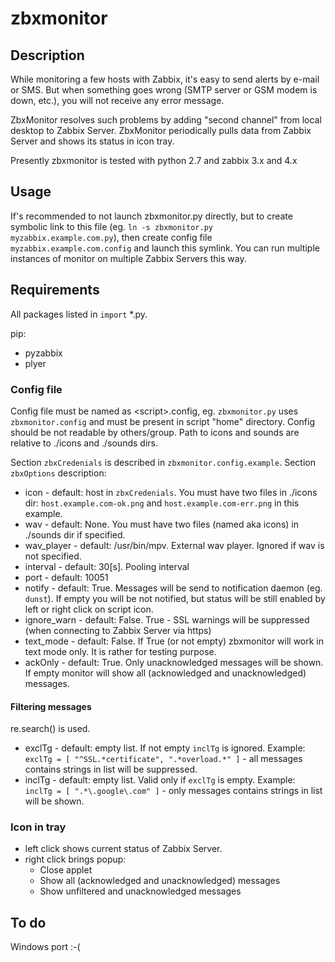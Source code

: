 # zbxmonitor

## Description
While monitoring a few hosts with Zabbix, it's easy to send alerts by e-mail or SMS. But when something goes wrong (SMTP server or GSM modem is down, etc.), you will not receive any error message.

ZbxMonitor resolves such problems by adding "second channel" from local desktop to Zabbix Server. ZbxMonitor periodically pulls data from Zabbix Server and shows its status in icon tray.

Presently zbxmonitor is tested with python 2.7 and zabbix 3.x and 4.x

## Usage
If's recommended to not launch zbxmonitor.py directly, but to create symbolic link to this file (eg. `ln -s zbxmonitor.py myzabbix.example.com.py`), then create config file `myzabbix.example.com.config`
and launch this symlink. You can run multiple instances of monitor on multiple Zabbix Servers this way.

## Requirements
All packages listed in `import` \*.py.

pip:
- pyzabbix
- plyer

### Config file
Config file must be named as \<script\>.config, eg. `zbxmonitor.py` uses `zbxmonitor.config` and must be present in script "home" directory. Config should be not readable by others/group.
Path to icons and sounds are relative to ./icons and ./sounds dirs.

Section `zbxCredenials` is described in `zbxmonitor.config.example`. Section `zbxOptions` description:
- icon - default: host in `zbxCredenials`. You must have two files in ./icons dir: `host.example.com-ok.png` and `host.example.com-err.png` in this example.
- wav - default: None. You must have two files (named aka icons) in ./sounds dir if specified.
- wav_player - default: /usr/bin/mpv. External wav player. Ignored if wav is not specified.
- interval - default: 30[s]. Pooling interval
- port - default: 10051
- notify - default: True. Messages will be send to notification daemon (eg. `dunst`). If empty you will be not notified, but status will be still enabled by left or right click on script icon.
- ignore_warn - default: False. True - SSL warnings will be suppressed (when connecting to Zabbix Server via https)
- text_mode - default: False. If True (or not empty) zbxmonitor will work in text mode only. It is rather for testing purpose.
- ackOnly - default: True. Only unacknowledged messages will be shown. If empty monitor will show all (acknowledged and unacknowledged) messages.

#### Filtering messages
re.search() is used.
- exclTg - default: empty list. If not empty `inclTg` is ignored. Example:<br>
`exclTg = [ "^SSL.*certificate", ".*overload.*" ]` - all messages contains strings in list will be suppressed.
- inclTg - default: empty list. Valid only if `exclTg` is empty. Example:<br>
`inclTg = [ ".*\.google\.com" ]` - only messages contains strings in list will be shown.

### Icon in tray
- left click shows current status of Zabbix Server.
- right click brings popup:
    - Close applet
    - Show all (acknowledged and unacknowledged) messages
    - Show unfiltered and unacknowledged messages

## To do
Windows port :-(
